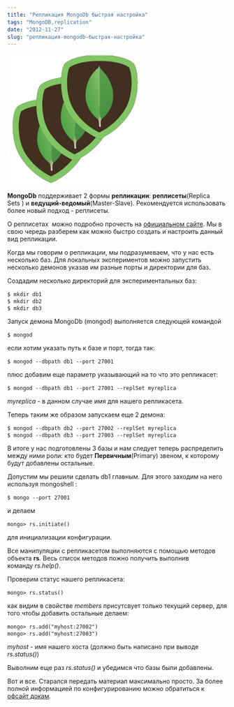 ```yaml
---
title: "Репликация MongoDb быстрая настройка"
tags: "MongoDB,replication"
date: "2012-11-27"
slug: "репликация-mongodb-быстрая-настройка"
---
```


![](images/mongodb_replication-300x300.png "mongodb_replication")

**MongoDb** поддерживает 2 формы **репликации**: **реплисеты**(Replica Sets ) и **ведущий-ведомый**(Master-Slave). Рекомендуется использовать более новый подход - реплисеты.

О реплисетах  можно подробно прочесть на [официальном сайте](https://ru.wiki.mongodb.org/display/DOCS/Replica+Sets). Мы в свою чередь разберем как можно быстро создать и настроить данный вид репликации.

Когда мы говорим о репликации, мы подразумеваем, что у нас есть несколько баз. Для локальных экспериментов можно запустить несколько демонов указав им разные порты и директории для баз.

Создадим несколько директорий для экспериментальных баз:

```
$ mkdir db1
$ mkdir db2
$ mkdir db3
```

Запуск демона MongoDb (mongod) выполняется следующей командой

```
$ mongod
```

если хотим указать путь к базе и порт, тогда так:

```
$ mongod --dbpath db1 --port 27001
```

плюс добавим еще параметр указывающий на то что это репликасет:

```
$ mongod --dbpath db1 --port 27001 --replSet myreplica
```

_myreplica_ - в данном случае имя для нашего репликасета.

Теперь таким же образом запускаем еще 2 демона:

```
$ mongod --dbpath db2 --port 27002 --replSet myreplica
$ mongod --dbpath db3 --port 27003 --replSet myreplica
```

В итоге у нас подготовлены 3 базы и нам следует теперь распределить между ними роли: кто будет **Первичным**(Primary) звеном, к которому будут добавлены остальные.

Допустим мы решили сделать db1 главным. Для этого заходим на него используя mongoshell :

```
$ mongo --port 27001
```

и делаем

```
mongo> rs.initiate()
```

для инициализации конфигурации.

Все манипуляции с репликасетом выполняются с помощью методов объекта **rs**. Весь список методов пожно получить выполнив команду _rs.help()_.

Проверим статус нашего репликасета:

```
mongo> rs.status()
```

как видим в свойстве _members_ присутсвует только текущий сервер, для того чтобы добавить остальные делаем:

```
mongo> rs.add("myhost:27002")
mongo> rs.add("myhost:27003")
```

_myhost_ - имя нашего хоста (должно быть написано при выводе _rs.status()_)

Выволним еще раз _rs.status()_ и убедимся что базы были добавлены.

Вот и все. Старался передать материал максимально просто. За более полной информацией по конфигурированию можно обратиться к [офсайт докам](https://docs.mongodb.org/manual/reference/replica-configuration/).
